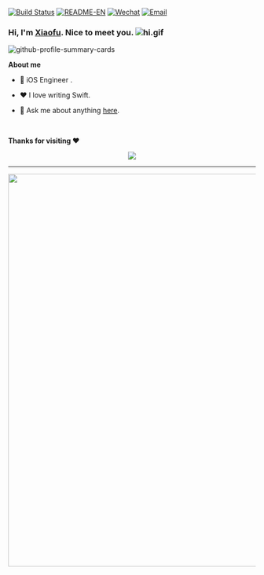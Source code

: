 [![Build Status](https://github.com/xiaofu666/xiaofu666/workflows/Generate%20Snake/badge.svg?branch=master)](https://github.com/xiaofu666/xiaofu666/actions)
[![README-EN](https://shields.io/badge/README-English-blue)](README.md)
[![Wechat](https://img.shields.io/badge/Wechat-Lurich-green.svg)](https://u.wechat.com/EHPxTVDogoJySlhWs9vbKpc)
[![Email](https://img.shields.io/badge/Email-3290235031@qq.com-red.svg)](https://qm.qq.com/q/Nbo6sgqD0M)

### Hi, I'm [Xiaofu](https://xiaofu666.github.io). Nice to meet you. ![hi.gif](https://upload-images.jianshu.io/upload_images/12555132-afce2e2010b2df16.gif?imageMogr2/auto-orient/strip)


![github-profile-summary-cards](https://github-profile-summary-cards.vercel.app/api/cards/profile-details?username=xiaofu666&theme=github_dark)


**About me**

- 💼 iOS Engineer <!-- at [](https://ijk.io) -->.

- ❤️ I love writing Swift.

- 💬 Ask me about anything [here](https://github.com/xiaofu666/xiaofu666/issues).

<br/>

**Thanks for visiting :heart:**

<p align="center"> 
<img src="https://profile-counter.glitch.me/xiaofu666/count.svg">  
</p>

<!--

![GitHub Snake Light](https://github.com/xiaofu666/xiaofu666/blob/output/github-contribution-grid-snake.svg#gh-light-mode-only)
![GitHub Snake Light](https://github.com/xiaofu666/xiaofu666/blob/output/github-contribution-grid-snake-dark.svg#gh-light-mode-only#gh-dark-mode-only)


**Languages and Tools:**  

<code><img height="28" src="https://raw.githubusercontent.com/github/explore/80688e429a7d4ef2fca1e82350fe8e3517d3494d/topics/swift/swift.png"></code>
<code><img height="28" src="https://raw.githubusercontent.com/github/explore/80688e429a7d4ef2fca1e82350fe8e3517d3494d/topics/objective-c/objective-c.png"></code>
<code><img height="28" src="https://raw.githubusercontent.com/github/explore/80688e429a7d4ef2fca1e82350fe8e3517d3494d/topics/python/python.png"></code>
<code><img height="28" src="https://raw.githubusercontent.com/github/explore/80688e429a7d4ef2fca1e82350fe8e3517d3494d/topics/html/html.png"></code>
<code><img height="28" src="https://raw.githubusercontent.com/github/explore/80688e429a7d4ef2fca1e82350fe8e3517d3494d/topics/java/java.png"></code>

| <a href="https://github.com/xiaofu666"><img align="center" src="https://github-readme-stats.vercel.app/api?username=xiaofu666&show_icons=true&include_all_commits=true&theme=buefy&hide_border=true&title_color=8E354A&text_color=616138&icon_color=616138&custom_title=Octree%27s%20Github%20Stats" alt="xiaofu666's github stats" /></a> | <a href="https://github.com/anuraghazra/github-readme-stats"><img align="center" src="https://github-readme-stats.vercel.app/api/top-langs/?username=xiaofu666&layout=compact&theme=buefy&hide_border=true&title_color=8E354A&text_color=616138&icon_color=8E354A" /></a> |
| ------------------------------------------------------------ | ------------------------------------------------------------ |
-->
---

<a href="https://github.com/xiaofu666">
  <img width=800 src="https://github-profile-trophy.vercel.app/?username=xiaofu666&column=10&theme=onelight&no-frame=true&rank=-?"/>
</a>
<!--
![github-readme-stats](https://github-readme-stats.vercel.app/api?username=xiaofu666&show_icons=true&theme=github_dark&count_private=true)

**xiaofu666/xiaofu666** is a ✨ _special_ ✨ repository because its `README.md` (this file) appears on your GitHub profile.

Here are some ideas to get you started:

- 🔭 I’m currently working on ...
- 🌱 I’m currently learning ...
- 👯 I’m looking to collaborate on ...
- 🤔 I’m looking for help with ...
- 💬 Ask me about ...
- 📫 How to reach me: ...
- 😄 Pronouns: ...
- ⚡ Fun fact: ...
-->

<img src="https://grs-jd5yut9g4-lecepin.vercel.app/api?username=xiaofu666&show_icons=true&icon_color=0366d6&text_color=24292e&bg_color=ffffff&hide_title=true&include_all_commits=true"   align="left"  />
<img src="https://grs-jd5yut9g4-lecepin.vercel.app/api/top-langs/?username=xiaofu666&layout=compact"  align="left" />
